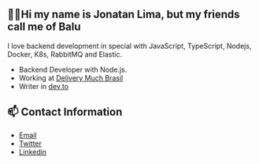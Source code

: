 ## ☝🏽Hi my name is Jonatan Lima, but my friends call me of Balu

I love backend development in special with JavaScript, TypeScript, Nodejs, Docker, K8s, RabbitMQ and Elastic.

- Backend Developer with Node.js.
- Working at [Delivery Much Brasil](https://www.deliverymuch.com.br)
- Writer in [dev.to](https://dev.to/jonatanlima)

## 📫 Contact Information

- [Email](mailto:jotanlima@gmail.com)
- [Twitter](https://twitter.com/JonatanDSLima)
- [Linkedin](https://www.linkedin.com/in/jonatan-lima-977416102)
